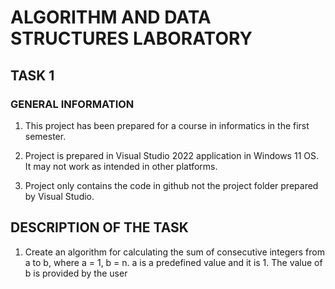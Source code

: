 # ALGORITHM AND DATA STRUCTURES LABORATORY

## TASK 1

### GENERAL INFORMATION

1. This project has been prepared for a course in informatics in the first semester.

2. Project is prepared in Visual Studio 2022 application in Windows 11 OS. It may not work as intended in other platforms.

3. Project only contains the code in github not the project folder prepared by Visual Studio.

## DESCRIPTION OF THE TASK

1. Create an algorithm for calculating the sum of consecutive integers from a to b, where a = 1, b = n. a is a predefined value and it is 1. The value of b is provided by the user
